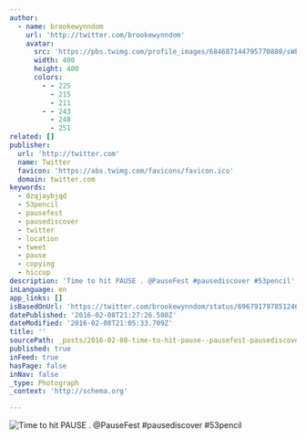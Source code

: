 ```yaml
---
author:
  - name: brookewynndom
    url: 'http://twitter.com/brookewynndom'
    avatar:
      src: 'https://pbs.twimg.com/profile_images/684687144795770880/sWEzFu2O_400x400.jpg'
      width: 400
      height: 400
      colors:
        - - 225
          - 215
          - 211
        - - 243
          - 248
          - 251
related: []
publisher:
  url: 'http://twitter.com'
  name: Twitter
  favicon: 'https://abs.twimg.com/favicons/favicon.ico'
  domain: twitter.com
keywords:
  - 0zqjaybjqd
  - 53pencil
  - pausefest
  - pausediscover
  - twitter
  - location
  - tweet
  - pause
  - copying
  - hiccup
description: 'Time to hit PAUSE . @PauseFest #pausediscover #53pencil'
inLanguage: en
app_links: []
isBasedOnUrl: 'https://twitter.com/brookewynndom/status/696791797851246594'
datePublished: '2016-02-08T21:27:26.580Z'
dateModified: '2016-02-08T21:05:33.709Z'
title: ''
sourcePath: _posts/2016-02-08-time-to-hit-pause--pausefest-pausediscover-53pencil.md
published: true
inFeed: true
hasPage: false
inNav: false
_type: Photograph
_context: 'http://schema.org'

---
```

![Time to hit PAUSE &period; &commat;PauseFest &num;pausediscover &num;53pencil](https://pbs.twimg.com/media/CauAcDQUEAAfxXM.jpg:large)
